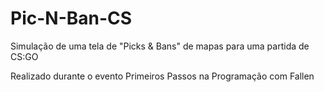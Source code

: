 # Pic-N-Ban-CS
Simulação de uma tela de "Picks &amp; Bans" de mapas para uma partida de CS:GO

Realizado durante o evento Primeiros Passos na Programação com Fallen
